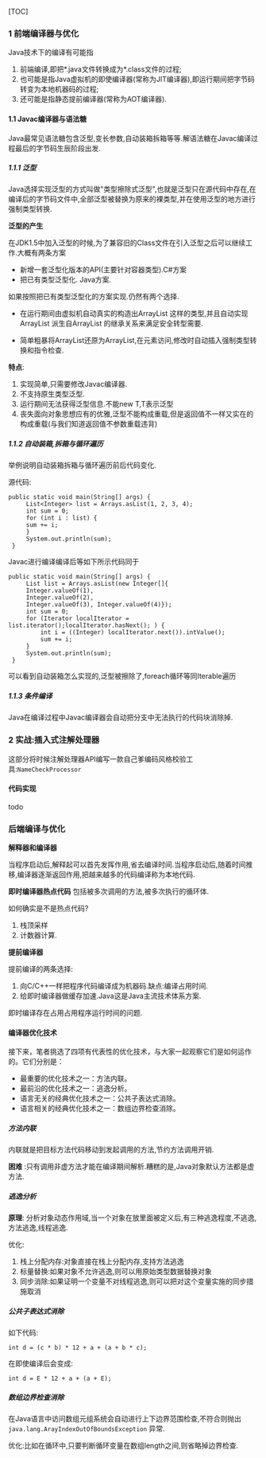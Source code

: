 [TOC]

### 1 前端编译器与优化

Java技术下的编译有可能指

1. 前端编译,即把*.java文件转换成为*.class文件的过程;
2. 也可能是指Java虚拟机的即使编译器(常称为JIT编译器),即运行期间把字节码转变为本地机器码的过程;
3. 还可能是指静态提前编译器(常称为AOT编译器).

#### 1.1 Javac编译器与语法糖

Java最常见语法糖包含泛型,变长参数,自动装箱拆箱等等.解语法糖在Javac编译过程最后的字节码生辰阶段出发.

##### 1.1.1 泛型

Java选择实现泛型的方式叫做"类型擦除式泛型",也就是泛型只在源代码中存在,在编译后的字节码文件中,全部泛型被替换为原来的裸类型,并在使用泛型的地方进行强制类型转换.

**泛型的产生**

在JDK1.5中加入泛型的时候,为了兼容旧的Class文件在引入泛型之后可以继续工作.大概有两条方案

* 新增一套泛型化版本的API(主要针对容器类型).C#方案
* 把已有类型泛型化. Java方案.

如果按照把已有类型泛型化的方案实现.仍然有两个选择.

* 在运行期间由虚拟机自动真实的构造出ArrayList<Integer> 这样的类型,并且自动实现ArrayList<Integer>  派生自ArrayList 的继承关系来满足安全转型需要.

* 简单粗暴将ArrayList<Integer>还原为ArrayList,在元素访问,修改时自动插入强制类型转换和指令检查.

**特点**:

1. 实现简单,只需要修改Javac编译器.
2. 不支持原生类型泛型.
3. 运行期间无法获得泛型信息.不能new T,T表示泛型
4. 丧失面向对象思想应有的优雅,泛型不能构成重载,但是返回值不一样又实在的构成重载(与我们知道返回值不参数重载违背)

##### 1.1.2 自动装箱,拆箱与循环遍历

举例说明自动装箱拆箱与循环遍历前后代码变化.

源代码:

```
public static void main(String[] args) {
     List<Integer> list = Arrays.asList(1, 2, 3, 4);
     int sum = 0;
     for (int i : list) {
     sum += i;
     }
     System.out.println(sum);
 }
```

Javac进行编译编译后等如下所示代码同于

```
public static void main(String[] args) {
     List list = Arrays.asList(new Integer[]{
     Integer.valueOf(1),
     Integer.valueOf(2),
     Integer.valueOf(3), Integer.valueOf(4)});
     int sum = 0;
     for (Iterator localIterator = list.iterator();localIterator.hasNext(); ) {
         int i = ((Integer) localIterator.next()).intValue();
         sum += i;
     }
     System.out.println(sum);
 }
```

可以看到自动装箱怎么实现的,泛型被擦除了,foreach循环等同Iterable遍历

##### 1.1.3 条件编译

Java在编译过程中Javac编译器会自动把分支中无法执行的代码块消除掉.

### 2 实战:插入式注解处理器

这部分将时候注解处理器API编写一款自己爹编码风格校验工具:`NameCheckProcessor` 

#### 代码实现

todo

### 后端编译与优化

**解释器和编译器**

当程序启动后,解释起可以首先发挥作用,省去编译时间.当程序启动后,随着时间推移,编译器逐渐返回作用,把越来越多的代码编译称为本地代码.

**即时编译器热点代码**
包括被多次调用的方法,被多次执行的循环体.

如何确实是不是热点代码?

1. 栈顶采样
2. 计数器计算.

**提前编译器**

提前编译的两条选择:

1. 向C/C++一样把程序代码编译成为机器码.缺点:编译占用时间.
2. 给即时编译器做缓存加速.Java这是Java主流技术体系方案.

即时编译存在占用占用程序运行时间的问题.

#### 编译器优化技术

接下来，笔者挑选了四项有代表性的优化技术，与大家一起观察它们是如何运作 的。它们分别是：

* 最重要的优化技术之一：方法内联。 
* 最前沿的优化技术之一：逃逸分析。 
* 语言无关的经典优化技术之一：公共子表达式消除。 
* 语言相关的经典优化技术之一：数组边界检查消除。

##### 方法内联

内联就是把目标方法代码移动到发起调用的方法,节约方法调用开销.

**困难** :只有调用非虚方法才能在编译期间解析.糟糕的是,Java对象默认方法都是虚方法.

##### 逃逸分析

**原理**: 分析对象动态作用域,当一个对象在放里面被定义后,有三种逃逸程度,不逃逸,方法逃逸,线程逃逸.

优化:

1. 栈上分配内存:对象直接在栈上分配内存,支持方法逃逸
2. 标量替换:如果对象不允许逃逸,则可以用原始类型数据替换对象
3. 同步消除:如果证明一个变量不对线程逃逸,则可以把对这个变量实施的同步措施取消

##### 公共子表达式消除

如下代码:

```
int d = (c * b) * 12 + a + (a + b * c);
```

在即使编译后会变成:

```
int d = E * 12 + a + (a + E);
```

##### 数组边界检查消除

在Java语言中访问数组元组系统会自动进行上下边界范围检查,不符合则抛出`java.lang.ArayIndexOutOfBoundsException` 异常.

优化:比如在循环中,只要判断循环变量在数组length之间,则省略掉边界检查.






